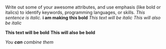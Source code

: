 Write out some of your awesome attributes, and use emphasis (like bold or italics) to identify keywords, programming languages, or skills.
*This sentence is italic.*
__i am making this bold__
*This text will be italic*
_This will also be italic_

**This text will be bold**
__This will also be bold__

_You **can** combine them_
